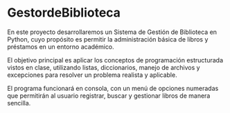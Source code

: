 # GestordeBiblioteca
En este proyecto desarrollaremos un Sistema de Gestión de Biblioteca en Python, cuyo propósito es permitir la administración básica de libros y préstamos en un entorno académico.

El objetivo principal es aplicar los conceptos de programación estructurada vistos en clase, utilizando listas, diccionarios, manejo de archivos y excepciones para resolver un problema realista y aplicable.

El programa funcionará en consola, con un menú de opciones numeradas que permitirán al usuario registrar, buscar y gestionar libros de manera sencilla.
